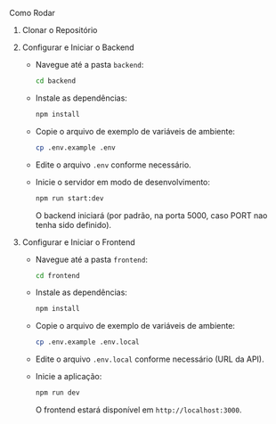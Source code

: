 Como Rodar

1.  Clonar o Repositório


2.  Configurar e Iniciar o Backend

    *   Navegue até a pasta `backend`:

        ```bash
        cd backend
        ```
    *   Instale as dependências:

        ```bash
        npm install
        ```
    *   Copie o arquivo de exemplo de variáveis de ambiente:

        ```bash
        cp .env.example .env
        ```
    *   Edite o arquivo `.env` conforme necessário.
    *   Inicie o servidor em modo de desenvolvimento:

        ```bash
        npm run start:dev
        ```

        O backend iniciará (por padrão, na porta 5000, caso PORT nao tenha sido definido).

3.  Configurar e Iniciar o Frontend

    *   Navegue até a pasta `frontend`:

        ```bash
        cd frontend
        ```
    *   Instale as dependências:

        ```bash
        npm install
        ```
    *   Copie o arquivo de exemplo de variáveis de ambiente:

        ```bash
        cp .env.example .env.local
        ```
    *   Edite o arquivo `.env.local` conforme necessário (URL da API).
    *   Inicie a aplicação:

        ```bash
        npm run dev
        ```

        O frontend estará disponível em `http://localhost:3000`.
